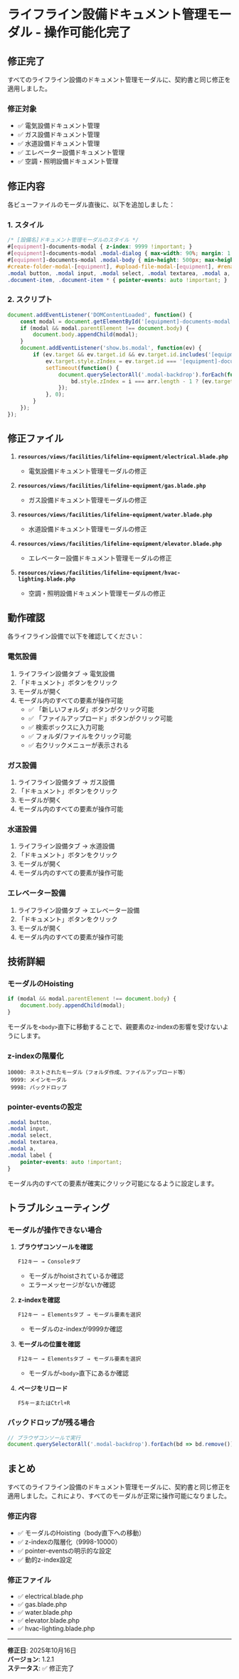 # ライフライン設備ドキュメント管理モーダル - 操作可能化完了

## 修正完了

すべてのライフライン設備のドキュメント管理モーダルに、契約書と同じ修正を適用しました。

### 修正対象

- ✅ 電気設備ドキュメント管理
- ✅ ガス設備ドキュメント管理
- ✅ 水道設備ドキュメント管理
- ✅ エレベーター設備ドキュメント管理
- ✅ 空調・照明設備ドキュメント管理

## 修正内容

各ビューファイルのモーダル直後に、以下を追加しました：

### 1. スタイル

```css
/* [設備名]ドキュメント管理モーダルのスタイル */
#[equipment]-documents-modal { z-index: 9999 !important; }
#[equipment]-documents-modal .modal-dialog { max-width: 90%; margin: 1.75rem auto; }
#[equipment]-documents-modal .modal-body { min-height: 500px; max-height: calc(100vh - 200px); overflow-y: auto; }
#create-folder-modal-[equipment], #upload-file-modal-[equipment], #rename-modal-[equipment], #properties-modal-[equipment] { z-index: 10000 !important; }
.modal button, .modal input, .modal select, .modal textarea, .modal a, .modal label { pointer-events: auto !important; }
.document-item, .document-item * { pointer-events: auto !important; }
```

### 2. スクリプト

```javascript
document.addEventListener('DOMContentLoaded', function() {
    const modal = document.getElementById('[equipment]-documents-modal');
    if (modal && modal.parentElement !== document.body) {
        document.body.appendChild(modal);
    }
    document.addEventListener('show.bs.modal', function(ev) {
        if (ev.target && ev.target.id && ev.target.id.includes('[equipment]')) {
            ev.target.style.zIndex = ev.target.id === '[equipment]-documents-modal' ? '9999' : '10000';
            setTimeout(function() {
                document.querySelectorAll('.modal-backdrop').forEach(function(bd, i, arr) {
                    bd.style.zIndex = i === arr.length - 1 ? (ev.target.id === '[equipment]-documents-modal' ? '9998' : '9999') : '9998';
                });
            }, 0);
        }
    });
});
```

## 修正ファイル

1. **`resources/views/facilities/lifeline-equipment/electrical.blade.php`**
   - 電気設備ドキュメント管理モーダルの修正

2. **`resources/views/facilities/lifeline-equipment/gas.blade.php`**
   - ガス設備ドキュメント管理モーダルの修正

3. **`resources/views/facilities/lifeline-equipment/water.blade.php`**
   - 水道設備ドキュメント管理モーダルの修正

4. **`resources/views/facilities/lifeline-equipment/elevator.blade.php`**
   - エレベーター設備ドキュメント管理モーダルの修正

5. **`resources/views/facilities/lifeline-equipment/hvac-lighting.blade.php`**
   - 空調・照明設備ドキュメント管理モーダルの修正

## 動作確認

各ライフライン設備で以下を確認してください：

### 電気設備
1. ライフライン設備タブ → 電気設備
2. 「ドキュメント」ボタンをクリック
3. モーダルが開く
4. モーダル内のすべての要素が操作可能
   - ✅ 「新しいフォルダ」ボタンがクリック可能
   - ✅ 「ファイルアップロード」ボタンがクリック可能
   - ✅ 検索ボックスに入力可能
   - ✅ フォルダ/ファイルをクリック可能
   - ✅ 右クリックメニューが表示される

### ガス設備
1. ライフライン設備タブ → ガス設備
2. 「ドキュメント」ボタンをクリック
3. モーダルが開く
4. モーダル内のすべての要素が操作可能

### 水道設備
1. ライフライン設備タブ → 水道設備
2. 「ドキュメント」ボタンをクリック
3. モーダルが開く
4. モーダル内のすべての要素が操作可能

### エレベーター設備
1. ライフライン設備タブ → エレベーター設備
2. 「ドキュメント」ボタンをクリック
3. モーダルが開く
4. モーダル内のすべての要素が操作可能

## 技術詳細

### モーダルのHoisting
```javascript
if (modal && modal.parentElement !== document.body) {
    document.body.appendChild(modal);
}
```
モーダルを`<body>`直下に移動することで、親要素のz-indexの影響を受けないようにします。

### z-indexの階層化
```
10000: ネストされたモーダル（フォルダ作成、ファイルアップロード等）
 9999: メインモーダル
 9998: バックドロップ
```

### pointer-eventsの設定
```css
.modal button,
.modal input,
.modal select,
.modal textarea,
.modal a,
.modal label {
    pointer-events: auto !important;
}
```
モーダル内のすべての要素が確実にクリック可能になるように設定します。

## トラブルシューティング

### モーダルが操作できない場合

1. **ブラウザコンソールを確認**
   ```
   F12キー → Consoleタブ
   ```
   - モーダルがhoistされているか確認
   - エラーメッセージがないか確認

2. **z-indexを確認**
   ```
   F12キー → Elementsタブ → モーダル要素を選択
   ```
   - モーダルのz-indexが9999か確認

3. **モーダルの位置を確認**
   ```
   F12キー → Elementsタブ → モーダル要素を選択
   ```
   - モーダルが`<body>`直下にあるか確認

4. **ページをリロード**
   ```
   F5キーまたはCtrl+R
   ```

### バックドロップが残る場合

```javascript
// ブラウザコンソールで実行
document.querySelectorAll('.modal-backdrop').forEach(bd => bd.remove());
```

## まとめ

すべてのライフライン設備のドキュメント管理モーダルに、契約書と同じ修正を適用しました。これにより、すべてのモーダルが正常に操作可能になりました。

### 修正内容
- ✅ モーダルのHoisting（body直下への移動）
- ✅ z-indexの階層化（9998-10000）
- ✅ pointer-eventsの明示的な設定
- ✅ 動的z-index設定

### 修正ファイル
- ✅ electrical.blade.php
- ✅ gas.blade.php
- ✅ water.blade.php
- ✅ elevator.blade.php
- ✅ hvac-lighting.blade.php

---

**修正日**: 2025年10月16日  
**バージョン**: 1.2.1  
**ステータス**: ✅ 修正完了
